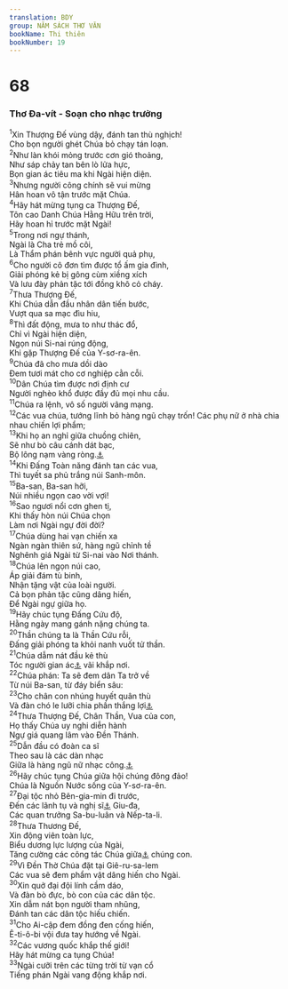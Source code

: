 ```yaml
---
translation: BDY
group: NĂM SÁCH THƠ VĂN
bookName: Thi thiên 
bookNumber: 19
---
```


<div class="title"><h1>68</h1><h3>Thơ Đa-vít - Soạn cho nhạc trưởng</h3></div>
<span class="verse thi_68_1"><sup>1</sup>Xin Thượng Đế vùng dậy, đánh tan thù nghịch!<br/>Cho bọn người ghét Chúa bỏ chạy tán loạn.<br/></span>
<span class="verse thi_68_2"><sup>2</sup>Như làn khói mỏng trước cơn gió thoảng,<br/>Như sáp chảy tan bên lò lửa hực,<br/>Bọn gian ác tiêu ma khi Ngài hiện diện.<br/></span>
<span class="verse thi_68_3"><sup>3</sup>Nhưng người công chính sẽ vui mừng<br/>Hân hoan vô tận trước mặt Chúa.<br/></span>
<span class="verse thi_68_4"><sup>4</sup>Hãy hát mừng tụng ca Thượng Đế,<br/>Tôn cao Danh Chúa Hằng Hữu trên trời,<br/>Hãy hoan hỉ trước mặt Ngài!<br/></span>
<span class="verse thi_68_5"><sup>5</sup>Trong nơi ngự thánh,<br/>Ngài là Cha trẻ mồ côi,<br/>Là Thẩm phán bênh vực người quả phụ,<br/></span>
<span class="verse thi_68_6"><sup>6</sup>Cho người cô đơn tìm được tổ ấm gia đình,<br/>Giải phóng kẻ bị gông cùm xiềng xích<br/>Và lưu đày phản tặc tới đồng khô cỏ cháy.<br/></span>
<span class="verse thi_68_7"><sup>7</sup>Thưa Thượng Đế,<br/>Khi Chúa dẫn đầu nhân dân tiến bước,<br/>Vượt qua sa mạc đìu hiu,<br/></span>
<span class="verse thi_68_8"><sup>8</sup>Thì đất động, mưa to như thác đổ,<br/>Chỉ vì Ngài hiện diện,<br/>Ngọn núi Si-nai rúng động,<br/>Khi gặp Thượng Đế của Y-sơ-ra-ên.<br/></span>
<span class="verse thi_68_9"><sup>9</sup>Chúa đã cho mưa dồi dào<br/>Đem tươi mát cho cơ nghiệp cằn cỗi.<br/></span>
<span class="verse thi_68_10"><sup>10</sup>Dân Chúa tìm được nơi định cư<br/>Người nghèo khổ được đầy đủ mọi nhu cầu.<br/></span>
<span class="verse thi_68_11"><sup>11</sup>Chúa ra lệnh, vô số người vâng mạng.<br/></span>
<span class="verse thi_68_12"><sup>12</sup>Các vua chúa, tướng lĩnh bỏ hàng ngũ chạy trốn! Các phụ nữ ở nhà chia nhau chiến lợi phẩm;<br/></span>
<span class="verse thi_68_13"><sup>13</sup>Khi họ an nghỉ giữa chuồng chiên,<br/>Sẽ như bò câu cánh dát bạc,<br/>Bộ lông nạm vàng ròng.<a href="#" data-toggle="tooltip" data-placement="bottom" title="Nt vàng vàng">⚓</a><br/></span>
<span class="verse thi_68_14"><sup>14</sup>Khi Đấng Toàn năng đánh tan các vua,<br/>Thì tuyết sa phủ trắng núi Sanh-môn.<br/></span>
<span class="verse thi_68_15"><sup>15</sup>Ba-san, Ba-san hỡi,<br/>Núi nhiều ngọn cao vời vợi!<br/></span>
<span class="verse thi_68_16"><sup>16</sup>Sao ngươi nổi cơn ghen tị,<br/>Khi thấy hòn núi Chúa chọn<br/>Làm nơi Ngài ngự đời đời?<br/></span>
<span class="verse thi_68_17"><sup>17</sup>Chúa dùng hai vạn chiến xa<br/>Ngàn ngàn thiên sứ, hàng ngũ chỉnh tề<br/>Nghênh giá Ngài từ Si-nai vào Nơi thánh.<br/></span>
<span class="verse thi_68_18"><sup>18</sup>Chúa lên ngọn núi cao,<br/>Áp giải đám tù binh,<br/>Nhận tặng vật của loài người.<br/>Cả bọn phản tặc cũng dâng hiến,<br/>Để Ngài ngự giữa họ.<br/></span>
<span class="verse thi_68_19"><sup>19</sup>Hãy chúc tụng Đấng Cứu độ,<br/>Hằng ngày mang gánh nặng chúng ta.<br/></span>
<span class="verse thi_68_20"><sup>20</sup>Thần chúng ta là Thần Cứu rỗi,<br/>Đấng giải phóng ta khỏi nanh vuốt tử thần.<br/></span>
<span class="verse thi_68_21"><sup>21</sup>Chúa dẫm nát đầu kẻ thù<br/>Tóc người gian ác<a href="#" data-toggle="tooltip" data-placement="bottom" title="Ctd người cứ đi con đường tội lỗi">⚓</a> vãi khắp nơi.<br/></span>
<span class="verse thi_68_22"><sup>22</sup>Chúa phán: Ta sẽ đem dân Ta trở về<br/>Từ núi Ba-san, từ đáy biển sâu:<br/></span>
<span class="verse thi_68_23"><sup>23</sup>Cho chân con nhúng huyết quân thù<br/>Và đàn chó le lưỡi chia phần thắng lợi<a href="#" data-toggle="tooltip" data-placement="bottom" title="Ctd dự phần trong đó">⚓</a><br/></span>
<span class="verse thi_68_24"><sup>24</sup>Thưa Thượng Đế, Chân Thần, Vua của con,<br/>Họ thấy Chúa uy nghi diễn hành<br/>Ngự giá quang lâm vào Đền Thánh.<br/></span>
<span class="verse thi_68_25"><sup>25</sup>Dẫn đầu có đoàn ca sĩ<br/>Theo sau là các dàn nhạc<br/>Giữa là hàng ngũ nữ nhạc công.<a href="#" data-toggle="tooltip" data-placement="bottom" title="Nt thiếu nữ đánh trống cơm">⚓</a><br/></span>
<span class="verse thi_68_26"><sup>26</sup>Hãy chúc tụng Chúa giữa hội chúng đông đảo!<br/>Chúa là Nguồn Nước sống của Y-sơ-ra-ên.<br/></span>
<span class="verse thi_68_27"><sup>27</sup>Đại tộc nhỏ Bên-gia-min đi trước,<br/>Đến các lãnh tụ và nghị sĩ<a href="#" data-toggle="tooltip" data-placement="bottom" title="Ctd hội đồng">⚓</a> Giu-đa,<br/>Các quan trưởng Sa-bu-luân và Nếp-ta-li.<br/></span>
<span class="verse thi_68_28"><sup>28</sup>Thưa Thương Đế,<br/>Xin động viên toàn lực,<br/>Biểu dương lực lượng của Ngài,<br/>Tăng cường các công tác Chúa giữa<a href="#" data-toggle="tooltip" data-placement="bottom" title="Nt cho">⚓</a> chúng con.<br/></span>
<span class="verse thi_68_29"><sup>29</sup>Vì Đền Thờ Chúa đặt tại Giê-ru-sa-lem<br/>Các vua sẽ đem phẩm vật dâng hiến cho Ngài.<br/></span>
<span class="verse thi_68_30"><sup>30</sup>Xin quở đại đội lính cầm dáo,<br/>Và đàn bò đực, bò con của các dân tộc.<br/>Xin dẫm nát bọn người tham nhũng,<br/>Đánh tan các dân tộc hiếu chiến.<br/></span>
<span class="verse thi_68_31"><sup>31</sup>Cho Ai-cập đem đồng đen cống hiến,<br/>Ê-ti-ô-bi vội đưa tay hướng về Ngài.<br/></span>
<span class="verse thi_68_32"><sup>32</sup>Các vương quốc khắp thế giới!<br/>Hãy hát mừng ca tụng Chúa!<br/></span>
<span class="verse thi_68_33"><sup>33</sup>Ngài cưỡi trên các từng trời từ vạn cổ<br/>Tiếng phán Ngài vang động khắp nơi.</span>
